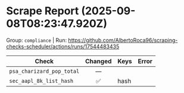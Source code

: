 # Scrape Report (2025-09-08T08:23:47.920Z)

Group: `compliance`  |  Run: https://github.com/AlbertoRoca96/scraping-checks-scheduler/actions/runs/17544483435

| Check | Changed | Keys | Error |
|---|:---:|:--|:--|
| `psa_charizard_pop_total` | — |  |  |
| `sec_aapl_8k_list_hash` | ✅ | hash |  |
